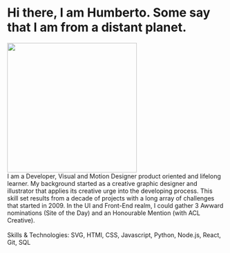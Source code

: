  <h1>Hi there, I am Humberto. Some say that I am from a distant planet.</h1>


<div class="image style=" width:35%;
   left:0;
   background:black;
   position:absolute;">
   <img src="https://illustratetheweb.com/images/saucer.svg" width="300px" />
</div>
<div align="left" style=" with:60%;
    float:right;
    position:relative">
I am a Developer, Visual and Motion Designer product oriented and lifelong learner. My background started as a creative graphic designer and illustrator that applies its creative urge into the developing process.
This skill set results from a decade of projects with a long array of challenges that started in 2009.  In the UI and Front-End realm, I could gather 3 Awward nominations (Site of the Day) and an Honourable Mention (with ACL Creative).
   <br/><br/>
Skills & Technologies: SVG, HTMl, CSS, Javascript, Python, Node.js, React, Git, SQL
</div>


